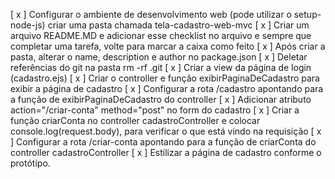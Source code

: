 [ x ] Configurar o ambiente de desenvolvimento web (pode utilizar o setup-node-js) criar uma pasta chamada tela-cadastro-web-mvc
[ x ] Criar um arquivo README.MD e adicionar esse checklist no arquivo e sempre que completar uma tarefa, volte para marcar a caixa como feito
[ x ] Após criar a pasta, alterar o name, description e author no package.json
[ x ] Deletar referências do git na pasta rm -rf .git
[ x ] Criar a view da página de login (cadastro.ejs)
[ x ] Criar o controller  e função exibirPaginaDeCadastro para exibir a página de cadastro
[ x ] Configurar a rota /cadastro apontando para a função de exibirPaginaDeCadastro do controller
[ x ] Adicionar atributo action="/criar-conta" method="post" no form do cadastro
[ x ] Criar a função criarConta no controller cadastroController e colocar console.log(request.body), para verificar o que está vindo na requisição
[ x ] Configurar a rota /criar-conta apontando para a função de criarConta do controller cadastroController
[ x ] Estilizar a página de cadastro conforme o protótipo.